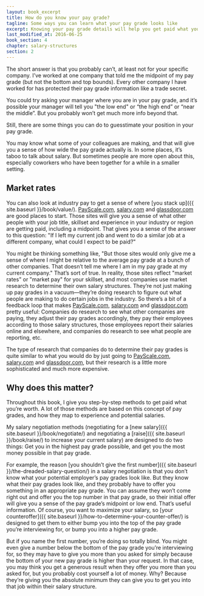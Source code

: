 ```yaml
---
layout: book_excerpt
title: How do you know your pay grade?
tagline: Some ways you can learn what your pay grade looks like
excerpt: Knowing your pay grade details will help you get paid what you're worth.
last_modified_at: 2016-06-25
book_section: 4
chapter: salary-structures
section: 2
---
```


The short answer is that you probably can’t, at least not for your specific company. I’ve worked at one company that told me the midpoint of my pay grade (but not the bottom and top bounds). Every other company I have worked for has protected their pay grade information like a trade secret.

You could try asking your manager where you are in your pay grade, and it’s possible your manager will tell you "the low end" or “the high end” or “near the middle”. But you probably won’t get much more info beyond that.

Still, there are some things you can do to guesstimate your position in your pay grade.

You may know what some of your colleagues are making, and that will give you a sense of how wide the pay grade actually is. In some places, it’s taboo to talk about salary. But sometimes people are more open about this, especially coworkers who have been together for a while in a smaller setting.

## Market rates

You can also look at industry pay to get a sense of where [you stack up]({{ site.baseurl }}/book/value/). [PayScale.com](http://www.payscale.com), [salary.com](http://www.salary.com) and [glassdoor.com](https://www.glassdoor.com/index.htm) are good places to start. Those sites will give you a sense of what other people with your job title, skillset and experience in your industry or region are getting paid, including a midpoint. That gives you a sense of the answer to this question: "If I left my current job and went to do a similar job at a different company, what could I expect to be paid?"

You might be thinking something like, "But those sites would only give me a sense of where I might be relative to the average pay grade at a bunch of other companies. That doesn’t tell me where I am in my pay grade at my current company." That’s sort of true. In reality, those sites reflect "market rates" or "market pay" for your skillset, and most companies use market research to determine their own salary structures. They’re not just making up pay grades in a vacuum—they’re doing research to figure out what people are making to do certain jobs in the industry. So there’s a bit of a feedback loop that makes [PayScale.com](http://www.payscale.com), [salary.com](http://www.salary.com) and [glassdoor.com](https://www.glassdoor.com/index.htm) pretty useful: Companies do research to see what other companies are paying, they adjust their pay grades accordingly, they pay their employees according to those salary structures, those employees report their salaries online and elsewhere, and companies do research to see what people are reporting, etc.

The type of research that companies do to determine their pay grades is quite similar to what you would do by just going to [PayScale.com](http://www.payscale.com), [salary.com](http://www.salary.com) and [glassdoor.com](https://www.glassdoor.com/index.htm), but their research is a little more sophisticated and much more expensive. 

## Why does this matter?

Throughout this book, I give you step-by-step methods to get paid what you’re worth. A lot of those methods are based on this concept of pay grades, and how they map to experience and potential salaries.

My salary negotiation methods (negotiating for a [new salary]({{ site.baseurl }}/book/negotiate/) and negotiating a [raise]({{ site.baseurl }}/book/raise/) to increase your current salary) are designed to do two things: Get you in the highest pay grade possible, and get you the most money possible in that pay grade. 

For example, the reason [you shouldn’t give the first number]({{ site.baseurl }}/the-dreaded-salary-question/) in a salary negotiation is that you don’t know what your potential employer’s pay grades look like. But they know what their pay grades look like, and they probably have to offer you something in an appropriate pay grade. You can assume they won’t come right out and offer you the top number in that pay grade, so their initial offer will give you a sense of the pay grade’s midpoint or low end. That’s useful information. Of course, you want to maximize your salary, so [your counteroffer]({{ site.baseurl }}/how-to-determine-your-counter-offer/) is designed to get them to either bump you into the top of the pay grade you’re interviewing for, or bump you into a higher pay grade.

But if you name the first number, you’re doing so totally blind. You might even give a number below the bottom of the pay grade you’re interviewing for, so they may have to give you more than you asked for simply because the bottom of your new pay grade is higher than your request. In that case, you may think you get a generous result when they offer you more than you asked for, but you probably cost yourself a lot of money. Why? Because they’re giving you the absolute minimum they can give you to get you into that job within their salary structure.